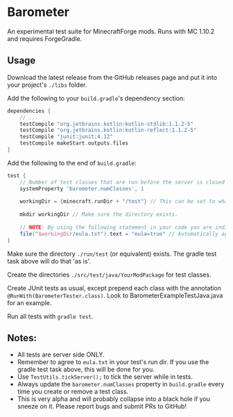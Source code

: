# Barometer

An experimental test suite for MinecraftForge mods. Runs with MC 1.10.2 and requires ForgeGradle.

## Usage

Download the latest release from the GitHub releases page and put it into your project's `./libs` folder.

Add the following to your `build.gradle`'s dependency section:

```gradle
dependencies {
    // ...
    testCompile "org.jetbrains.kotlin:kotlin-stdlib:1.1.2-5"
    testCompile "org.jetbrains.kotlin:kotlin-reflect:1.1.2-5"
    testCompile "junit:junit:4.12"
    testCompile makeStart.outputs.files
}
```

Add the following to the end of `build.gradle`:

```gradle
test {
    // Number of test classes that are run before the server is closed (if this value is wrong things will break!)
    systemProperty 'barometer.numClasses', 1
    
    workingDir = {minecraft.runDir + "/test"} // This can be set to whatever you prefer
    
    mkdir workingDir // Make sure the directory exists.
    
    // NOTE: By using the following statement in your code you are indicating your agreement to the Minecraft EULA (https://account.mojang.com/documents/minecraft_eula).
    file("$workingDir/eula.txt").text = "eula=true" // Automatically agree to the eula
}
```

Make sure the directory `./run/test` (or equivalent) exists.  The gradle test task above will do that 'as is'.

Create the directories `./src/test/java/YourModPackage` for test classes.

Create JUnit tests as usual, except prepend each class with the annotation `@RunWith(BarometerTester.class)`. Look to BarometerExampleTestJava.java for an example.

Run all tests with `gradle test`.

## Notes:
- All tests are server side ONLY.
- Remember to agree to `eula.txt` in your test's run dir.  If you use the gradle test task above, this will be done for you.
- Use `TestUtils.tickServer();` to tick the server while in tests.
- Always update the `barometer.numClasses` property in `build.gradle` every time you create or remove a test class.
- This is very alpha and will probably collapse into a black hole if you sneeze on it. Please report bugs and submit PRs to GitHub!
